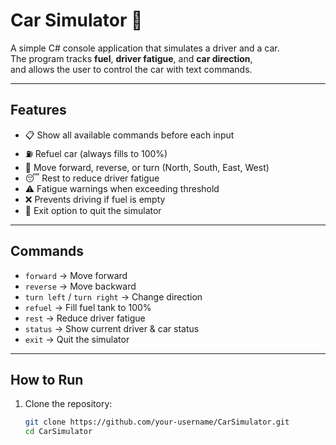 # Car Simulator 🚗

A simple C# console application that simulates a driver and a car.  
The program tracks **fuel**, **driver fatigue**, and **car direction**,  
and allows the user to control the car with text commands.

---

## Features
- 📋 Show all available commands before each input
- ⛽ Refuel car (always fills to 100%)
- 🔄 Move forward, reverse, or turn (North, South, East, West)
- 😴 Rest to reduce driver fatigue
- ⚠️ Fatigue warnings when exceeding threshold
- ❌ Prevents driving if fuel is empty
- 🏁 Exit option to quit the simulator

---

## Commands
- `forward` → Move forward
- `reverse` → Move backward
- `turn left` / `turn right` → Change direction
- `refuel` → Fill fuel tank to 100%
- `rest` → Reduce driver fatigue
- `status` → Show current driver & car status
- `exit` → Quit the simulator

---


## How to Run
1. Clone the repository:
   ```bash
   git clone https://github.com/your-username/CarSimulator.git
   cd CarSimulator
